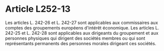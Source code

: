# Article L252-13

Les articles L. 242-26 et L. 242-27 sont applicables aux commissaires aux comptes des groupements européens d'intérêt économique. Les articles L. 242-25 et L. 242-28 sont applicables aux dirigeants du groupement et aux personnes physiques qui dirigent des sociétés membres ou qui sont représentants permanents des personnes morales dirigeant ces sociétés.
